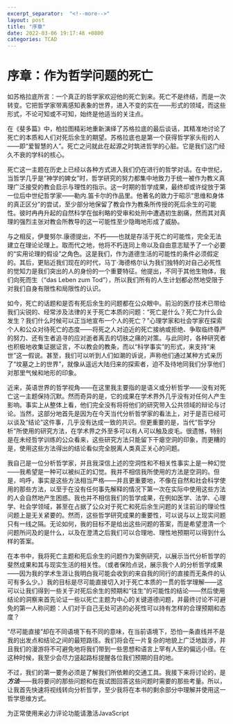```yaml
---
excerpt_separator:  "<!--more-->"
layout: post
title: "序章"
date: 2022-03-06 19:17:48 +0800
categories: TCAD
---
```

# 序章：作为哲学问题的死亡

如苏格拉底所言：一个真正的哲学家欢迎他的死亡到来。死亡不是终结，而是一次转变。它把哲学家带离感知表象的世界，进入不变的实在——形式的领域，而这些形式，不论可知或不可知，始终是他适当的关注点。
<!--more-->

在《斐多篇》中，柏拉图精彩地重新演绎了苏格拉底的最后谈话，其精准地讨论了死亡的本质和人们对死后余生的期望。苏格拉底也是第一个获得哲学家头衔的人——即“爱智慧的人”。死亡之问就此在起源之时筑进哲学的心脏。它是我们这门经久不衰的学科的核心。

死亡这一主题在历史上已经以各种方式进入我们仍在进行的哲学对话。在中世纪，当哲学几乎是“神学的婢女”时，哲学研究的努力都集中地致力于统一被作为教义真理广泛接受的教会启示与理性的指示。这一时期的哲学成果，最终却或许绽放于第一位后中世纪哲学家——勒内.笛卡尔的作品里。他著名的致力于昭示“思维和身体的真正区分”的尝试，至少部分地保留了教会作为教条所传授的死后余生的可能性。彼时冉冉升起的自然科学在伽利略的受审和处刑中遭遇初生剧痛，然而其对真理的强烈主张对教会所教导的这一可能性至少隐晦地形成了威胁。

与之相反，伊曼努尔.康德提出，不朽——也就是存活于死亡的可能性，完全无法建立在理论论理上。取而代之地，他将不朽连同上帝以及自由意志赋予了一个必要的“实用论理的假设”之角色。这是我们，作为道德生活的可能性的条件必须假定的。其后，更贴近我们现在的时代，马丁·海德格尔认为我们独特的对自己必死性的觉知力是我们突出的人的身份的一个重要特征。他提出，不同于其他生物体，我们向死而生（“das Leben zum Tod”），所以我们所有的人生计划都必然地受限于对我们自身有限性和局限性的认识。

如今，死亡的话题和是否有死后余生的问题都在公众眼中。前沿的医疗技术已带给我们尖锐的、经常涉及法律的关于死亡本质的问题：“死亡是什么？死亡为什么会发生？我们什么时候可以正当地宣布一个人的死亡？”心理学家和社会学家在探索个人和公众对待死亡的态度——将死之人对迫近的死亡接纳或拒绝、争取临终尊严的努力、还有生者追寻的应对逝者离去的切肤之痛的对策。与此同时，各种研究者也积极地收集证据证言，不以教会的教条，而以“科学事实”的形式，来支持“来世”这一假说。甚至，我们可以听到人们如潮的诉说，声称他们通过某种方式亲历了“坟墓之上的世界”，就像从遥远大陆归来的探索者，迫不及待地同我们分享他们对那里气候和地形的印象。

近来，英语世界的哲学视角——在这里我主要指的是语义或分析哲学——没有对死亡这一主题保持沉默。然而奇异的是，它的成果在学术界外几乎没有对任何人产生影响。事实上从整体上看，他们完全没有将将他们的研究带入公共领域的辩论与讨论。当然，这部分地首先是因为在今天当代分析哲学家的看法上，对于是否已经可以谈及“结论”这件事，几乎没有达成一致的共识。但更重要的是，当代“哲学分析”所使用的研究方法，在学术界之外至多可以有人可以触及皮毛。很遗憾，特别是在未经哲学训练的公众看来，这些研究方法只能留下干瘪空洞的印象，而更糟的是，使用这些方法得出的结论看似完全脱离人类真正关心的问题。

我自己是一位分析哲学家，并且我深信上述的空洞性和不相关性事实上是一种幻觉——我希望是一种可以被纠正的幻觉。我并不相信我所使用的方法是空洞的。但是，呜呼，事实是这些方法相当严格——并且更重要地，不像在自然和社会科学使用的那些方法，以至于在没有任何事先解释的情况下第一次在实际中使用这些方法的人会自然地产生困惑。我也并不相信我们的哲学成果，在例如医学、法学、心理学、社会学领域，甚至在占据了公众对于死亡和死后余生问题的关注前沿的理论性问题上是无关紧要的。然而，这些哲学研究成果的重要性，可以说与以上现实问题只有一线之隔。无论如何，我的目标不是给出这些问题的答案，而是希望澄清一个问题所问及的是什么，以及在澄清之后我们可以合理地、理性地预期可以得到什么样的答案。

在本书中，我将死亡主题和死后余生的问题作为案例研究，以展示当代分析哲学的斐然成果和其与现实生活的相关性。（或者保险点说，展示我个人的分析哲学成果——因为我的学术生涯让我明白我可能会收到的来自我的同行的直接而无条件的认可有多么少。）我的目标是尽可能直接切入对于死亡本质的一贯的哲学理解——这可以让我们得到一些关于对死后余生的预期和“往生”的可能性的结论——然后使用结论的洞察来首先论证一些以死亡主题为中心的关键道德问题，并最终讨论不可避免的第一人称问题：人们对于自己无处可逃的必死性可以持有怎样的合理预期和态度？

“尽可能直接”却在不同语境下有不同的意味，在当前语境下，恐怕一条直线并不是我的出发点和结论之间的最短路径。我们将会在一片复杂的地貌上广泛地跋涉，并且我们的漫游将不可避免地将我们带到一些思想和语言上罕有人至的偏远小径。在这种时候，我至少会尽力竖起路标提醒各位我们预期的目的地。

不过，我们的第一要务必须是了解我们所依赖的交通工具。我接下来将讨论的，是***方法***——我将要问的那些问题和在我试图回答这些问题时需要的那些考量。所以，让我首先快速将视线转向分析哲学，至少我将在本书的剩余部分中理解并使用这一哲学思维方式。



<!-- 来必力City版安装代码 -->
<div id="lv-container" data-id="city" data-uid="MTAyMC81NTkzMi8zMjM5NQ==">
	<script type="text/javascript">
   (function(d, s) {
       var j, e = d.getElementsByTagName(s)[0];

       if (typeof LivereTower === 'function') { return; }
    
       j = d.createElement(s);
       j.src = 'https://cdn-city.livere.com/js/embed.dist.js';
       j.async = true;
    
       e.parentNode.insertBefore(j, e);
   })(document, 'script');
	</script>

<noscript> 为正常使用来必力评论功能请激活JavaScript</noscript>
</div>
<!-- City版安装代码已完成 -->